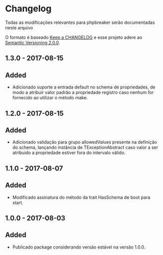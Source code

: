 # Changelog

Todas as modificações relevantes para phpbreaker serão documentadas neste arquivo

O formato é baseado [Keep a CHANGELOG](http://keepachangelog.com/) e esse projeto adere ao [Semantic Versioning 2.0.0](http://semver.org/).  

## 1.3.0 - 2017-08-15

## Added
- Adicionado suporte a entrada default no schema de propriedades, de modo a atribuir valor padrão a propriedade registro caso nenhum for 
fornecido ao utilizar o método make.

## 1.2.0 - 2017-08-15

## Added
- Adicionado validação para grupo allowedValues presente na definição do schema, lançando instância de TExceptionAbstract caso valor
a ser atribuido a propriedade estiver fora do intervalo válido.

## 1.1.0 - 2017-08-07

## Added
- Modificado assinatura do método da trait HasSchema de boot para start.

## 1.0.0 - 2017-08-03

## Added
- Publicado package considerando versão estável na versão 1.0.0.